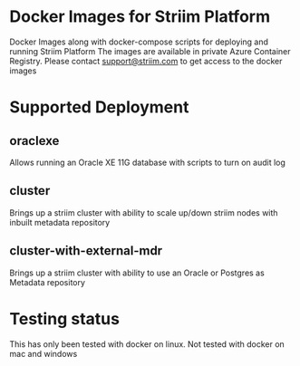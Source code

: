 Docker Images for Striim Platform
=====

Docker Images along with docker-compose scripts for deploying and running Striim Platform
The images are available in private Azure Container Registry. Please contact support@striim.com
to get access to the docker images

# Supported Deployment 
## oraclexe
Allows running an Oracle XE 11G database with scripts to turn on audit log
## cluster
Brings up a striim cluster with ability to scale up/down striim nodes with inbuilt metadata repository
## cluster-with-external-mdr
Brings up a striim cluster with ability to use an Oracle or Postgres as Metadata repository


# Testing status
This has only been tested with docker on linux.
Not tested with docker on mac and windows

